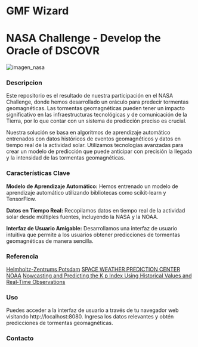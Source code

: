 # GMF Wizard
# NASA Challenge - Develop the Oracle of DSCOVR
![imagen_nasa](https://www.earthdata.nasa.gov/s3fs-public/2023-09/space_apps_chall_logo23.JPG?VersionId=DUHIaTGGazLxDpEMxW01caecZm2s2J39)

### Descripcion
Este repositorio es el resultado de nuestra participación en el NASA Challenge, donde hemos desarrollado un oráculo para predecir tormentas geomagnéticas. Las tormentas geomagnéticas pueden tener un impacto significativo en las infraestructuras tecnológicas y de comunicación de la Tierra, por lo que contar con un sistema de predicción preciso es crucial.

Nuestra solución se basa en algoritmos de aprendizaje automático entrenados con datos históricos de eventos geomagnéticos y datos en tiempo real de la actividad solar. Utilizamos tecnologías avanzadas para crear un modelo de predicción que puede anticipar con precisión la llegada y la intensidad de las tormentas geomagnéticas.

### Características Clave
**Modelo de Aprendizaje Automático:** Hemos entrenado un modelo de aprendizaje automático utilizando bibliotecas como scikit-learn y TensorFlow.

**Datos en Tiempo Real:** Recopilamos datos en tiempo real de la actividad solar desde múltiples fuentes, incluyendo la NASA y la NOAA.

**Interfaz de Usuario Amigable:** Desarrollamos una interfaz de usuario intuitiva que permite a los usuarios obtener predicciones de tormentas geomagnéticas de manera sencilla.

### Referencia
[Helmholtz-Zentrums Potsdam](https://kp.gfz-potsdam.de/)
[SPACE WEATHER PREDICTION CENTER NOAA](https://www.swpc.noaa.gov/products/planetary-k-index)
[Nowcasting and Predicting the K p Index Using Historical Values and Real‐Time Observations](https://www.researchgate.net/publication/334497198_Nowcasting_and_Predicting_the_K_p_Index_Using_Historical_Values_and_Real-Time_Observations)

### Uso
Puedes acceder a la interfaz de usuario a través de tu navegador web visitando http://localhost:8080. Ingresa los datos relevantes y obtén predicciones de tormentas geomagnéticas.

### Contacto

